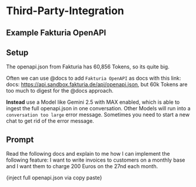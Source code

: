 # Third-Party-Integration

## Example Fakturia OpenAPI

## Setup

The openapi.json from Fakturia has 60,856 Tokens, so its quite big.

Often we can use @docs to add `Fakturia OpenAPI` as docs with this link: docs: https://api.sandbox.fakturia.de/api/openapi.json, but 60k Tokens are too much to digest for the @docs approach.

**Instead** use a Model like Gemini 2.5 with MAX enabled, which is able to ingest the full openapi.json in one conversation. Other Models will run into a `conversation too large` error message. Sometimes you need to start a new chat to get rid of the error message.

## Prompt

Read the following docs and explain to me how I can implement the following feature: I want to write invoices to customers on a monthly base and I want them to charge 200 Euros on the 27nd each month.

{inject full openapi.json via copy paste}
